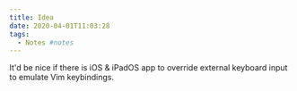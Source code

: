 ```yaml
---
title: Idea
date: 2020-04-01T11:03:28
tags:
  - Notes #notes
---
```


It'd be nice if there is iOS & iPadOS app to override external keyboard input to emulate Vim keybindings.